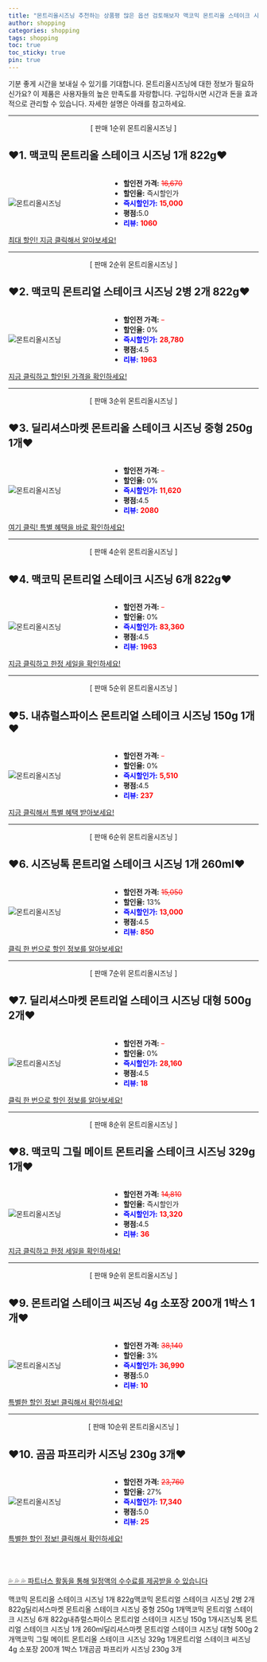 ```yaml
---
title: "몬트리올시즈닝 추천하는 상품평 많은 옵션 검토해보자 맥코믹 몬트리올 스테이크 시즈닝 1개"
author: shopping
categories: shopping
tags: shopping
toc: true
toc_sticky: true
pin: true
---
```

기분 좋게 시간을 보내실 수 있기를 기대합니다. 몬트리올시즈닝에 대한 정보가 필요하신가요?  이 제품은 사용자들의 높은 만족도를 자랑합니다. 구입하시면 시간과 돈을 효과적으로 관리할 수 있습니다. 자세한 설명은 아래를 참고하세요.

---
<p class="toplist" style="margin: 0 auto; display: block; width: fit-content;">[ 판매 1순위 몬트리올시즈닝 ]</p>

<h2><strong>❤️1. 맥코믹 몬트리올 스테이크 시즈닝 1개 822g❤️</strong></h2>

<div style="display: flex; align-items: center;">
    <div style="flex: 0.4;">
        <img src="https://thumbnail10.coupangcdn.com/thumbnails/remote/230x230ex/image/vendor_inventory/7d48/25c4b7f418dfd9c51063f5e01caec8ec7885b1e3aaa83529731b13a99a2b.png" alt="몬트리올시즈닝" style="max-width: 100%;">
    </div>
    <div style="flex: 0.6; margin-left: 10px;">
        <ul>
            <li><strong>할인전 가격:</strong> <del style="color: red;">16,670</del></li>
            <li><strong>할인율:</strong> 즉시할인가</li>
            <li><span style='color:blue'><strong>즉시할인가:</strong></span> <span style='color:red'><strong>15,000</strong></span></li>
            <li><strong>평점:</strong>5.0</li>
            <li><span style='color:blue'><strong>리뷰:</strong></span> <span style='color:red'><strong>1060</strong></span></li>
        </ul>
    </div>
</div>
<div class="center">
    <a href="https://selin100587.github.io?lptag=AF9450613&subid=githubio&pageKey=7090045267&traceid=V0-153&itemId=17665040969&vendorItemId=78621642164" class="myButton">
        최대 할인! 지금 클릭해서 알아보세요!
    </a>
</div>


---
<p class="toplist" style="margin: 0 auto; display: block; width: fit-content;">[ 판매 2순위 몬트리올시즈닝 ]</p>

<h2><strong>❤️2. 맥코믹 몬트리얼 스테이크 시즈닝 2병 2개 822g❤️</strong></h2>

<div style="display: flex; align-items: center;">
    <div style="flex: 0.4;">
        <img src="https://thumbnail9.coupangcdn.com/thumbnails/remote/230x230ex/image/vendor_inventory/e98e/92ad8b5a70ec3d6aad8df4796172728e7526f98d72af7e8cc9016bb0f382.jpg" alt="몬트리올시즈닝" style="max-width: 100%;">
    </div>
    <div style="flex: 0.6; margin-left: 10px;">
        <ul>
            <li><strong>할인전 가격:</strong> <del style="color: red;">-</del></li>
            <li><strong>할인율:</strong> 0%</li>
            <li><span style='color:blue'><strong>즉시할인가:</strong></span> <span style='color:red'><strong>28,780</strong></span></li>
            <li><strong>평점:</strong>4.5</li>
            <li><span style='color:blue'><strong>리뷰:</strong></span> <span style='color:red'><strong>1963</strong></span></li>
        </ul>
    </div>
</div>
<div class="center">
    <a href="https://selin100587.github.io?lptag=AF9450613&subid=githubio&pageKey=6870999451&traceid=V0-153&itemId=19504282755&vendorItemId=90793384227" class="myButton">
        지금 클릭하고 할인된 가격을 확인하세요!
    </a>
</div>


---
<p class="toplist" style="margin: 0 auto; display: block; width: fit-content;">[ 판매 3순위 몬트리올시즈닝 ]</p>

<h2><strong>❤️3. 딜리셔스마켓 몬트리올 스테이크 시즈닝 중형 250g 1개❤️</strong></h2>

<div style="display: flex; align-items: center;">
    <div style="flex: 0.4;">
        <img src="https://thumbnail8.coupangcdn.com/thumbnails/remote/230x230ex/image/retail/images/3373621939232777-3f9ed39d-73ac-4ea0-9e6b-7bda06d36233.jpg" alt="몬트리올시즈닝" style="max-width: 100%;">
    </div>
    <div style="flex: 0.6; margin-left: 10px;">
        <ul>
            <li><strong>할인전 가격:</strong> <del style="color: red;">-</del></li>
            <li><strong>할인율:</strong> 0%</li>
            <li><span style='color:blue'><strong>즉시할인가:</strong></span> <span style='color:red'><strong>11,620</strong></span></li>
            <li><strong>평점:</strong>4.5</li>
            <li><span style='color:blue'><strong>리뷰:</strong></span> <span style='color:red'><strong>2080</strong></span></li>
        </ul>
    </div>
</div>
<div class="center">
    <a href="https://selin100587.github.io?lptag=AF9450613&subid=githubio&pageKey=4549658370&traceid=V0-153&itemId=14464148413&vendorItemId=3359618388" class="myButton">
        여기 클릭! 특별 혜택을 바로 확인하세요!
    </a>
</div>


---
<p class="toplist" style="margin: 0 auto; display: block; width: fit-content;">[ 판매 4순위 몬트리올시즈닝 ]</p>

<h2><strong>❤️4. 맥코믹 몬트리얼 스테이크 시즈닝 6개 822g❤️</strong></h2>

<div style="display: flex; align-items: center;">
    <div style="flex: 0.4;">
        <img src="https://thumbnail9.coupangcdn.com/thumbnails/remote/230x230ex/image/vendor_inventory/e98e/92ad8b5a70ec3d6aad8df4796172728e7526f98d72af7e8cc9016bb0f382.jpg" alt="몬트리올시즈닝" style="max-width: 100%;">
    </div>
    <div style="flex: 0.6; margin-left: 10px;">
        <ul>
            <li><strong>할인전 가격:</strong> <del style="color: red;">-</del></li>
            <li><strong>할인율:</strong> 0%</li>
            <li><span style='color:blue'><strong>즉시할인가:</strong></span> <span style='color:red'><strong>83,360</strong></span></li>
            <li><strong>평점:</strong>4.5</li>
            <li><span style='color:blue'><strong>리뷰:</strong></span> <span style='color:red'><strong>1963</strong></span></li>
        </ul>
    </div>
</div>
<div class="center">
    <a href="https://selin100587.github.io?lptag=AF9450613&subid=githubio&pageKey=6870999451&traceid=V0-153&itemId=21961587835&vendorItemId=90793418173" class="myButton">
        지금 클릭하고 한정 세일을 확인하세요!
    </a>
</div>


---
<p class="toplist" style="margin: 0 auto; display: block; width: fit-content;">[ 판매 5순위 몬트리올시즈닝 ]</p>

<h2><strong>❤️5. 내츄럴스파이스 몬트리얼 스테이크 시즈닝 150g 1개❤️</strong></h2>

<div style="display: flex; align-items: center;">
    <div style="flex: 0.4;">
        <img src="https://thumbnail10.coupangcdn.com/thumbnails/remote/230x230ex/image/rs_quotation_api/nrjdvsvb/5b07dc584d954856adcee7e08f15cb17.png" alt="몬트리올시즈닝" style="max-width: 100%;">
    </div>
    <div style="flex: 0.6; margin-left: 10px;">
        <ul>
            <li><strong>할인전 가격:</strong> <del style="color: red;">-</del></li>
            <li><strong>할인율:</strong> 0%</li>
            <li><span style='color:blue'><strong>즉시할인가:</strong></span> <span style='color:red'><strong>5,510</strong></span></li>
            <li><strong>평점:</strong>4.5</li>
            <li><span style='color:blue'><strong>리뷰:</strong></span> <span style='color:red'><strong>237</strong></span></li>
        </ul>
    </div>
</div>
<div class="center">
    <a href="https://selin100587.github.io?lptag=AF9450613&subid=githubio&pageKey=8244615137&traceid=V0-153&itemId=7855972965&vendorItemId=75145635544" class="myButton">
        지금 클릭해서 특별 혜택 받아보세요!
    </a>
</div>


---
<p class="toplist" style="margin: 0 auto; display: block; width: fit-content;">[ 판매 6순위 몬트리올시즈닝 ]</p>

<h2><strong>❤️6. 시즈닝톡 몬트리얼 스테이크 시즈닝 1개 260ml❤️</strong></h2>

<div style="display: flex; align-items: center;">
    <div style="flex: 0.4;">
        <img src="https://thumbnail10.coupangcdn.com/thumbnails/remote/230x230ex/image/retail/images/4704744069074176-41048b06-4fd1-4bef-a496-572956e91041.jpg" alt="몬트리올시즈닝" style="max-width: 100%;">
    </div>
    <div style="flex: 0.6; margin-left: 10px;">
        <ul>
            <li><strong>할인전 가격:</strong> <del style="color: red;">15,050</del></li>
            <li><strong>할인율:</strong> 13%</li>
            <li><span style='color:blue'><strong>즉시할인가:</strong></span> <span style='color:red'><strong>13,000</strong></span></li>
            <li><strong>평점:</strong>4.5</li>
            <li><span style='color:blue'><strong>리뷰:</strong></span> <span style='color:red'><strong>850</strong></span></li>
        </ul>
    </div>
</div>
<div class="center">
    <a href="https://selin100587.github.io?lptag=AF9450613&subid=githubio&pageKey=1740409140&traceid=V0-153&itemId=2963034833&vendorItemId=74755947272" class="myButton">
        클릭 한 번으로 할인 정보를 알아보세요!
    </a>
</div>


---
<p class="toplist" style="margin: 0 auto; display: block; width: fit-content;">[ 판매 7순위 몬트리올시즈닝 ]</p>

<h2><strong>❤️7. 딜리셔스마켓 몬트리얼 스테이크 시즈닝 대형 500g 2개❤️</strong></h2>

<div style="display: flex; align-items: center;">
    <div style="flex: 0.4;">
        <img src="https://thumbnail8.coupangcdn.com/thumbnails/remote/230x230ex/image/retail/images/dc2b44e9-41b6-4285-92e0-31ac207344e46935146424320192597.png" alt="몬트리올시즈닝" style="max-width: 100%;">
    </div>
    <div style="flex: 0.6; margin-left: 10px;">
        <ul>
            <li><strong>할인전 가격:</strong> <del style="color: red;">-</del></li>
            <li><strong>할인율:</strong> 0%</li>
            <li><span style='color:blue'><strong>즉시할인가:</strong></span> <span style='color:red'><strong>28,160</strong></span></li>
            <li><strong>평점:</strong>4.5</li>
            <li><span style='color:blue'><strong>리뷰:</strong></span> <span style='color:red'><strong>18</strong></span></li>
        </ul>
    </div>
</div>
<div class="center">
    <a href="https://selin100587.github.io?lptag=AF9450613&subid=githubio&pageKey=8244616293&traceid=V0-153&itemId=18039157179&vendorItemId=85193513010" class="myButton">
        클릭 한 번으로 할인 정보를 알아보세요!
    </a>
</div>


---
<p class="toplist" style="margin: 0 auto; display: block; width: fit-content;">[ 판매 8순위 몬트리올시즈닝 ]</p>

<h2><strong>❤️8. 맥코믹 그릴 메이트 몬트리올 스테이크 시즈닝 329g 1개❤️</strong></h2>

<div style="display: flex; align-items: center;">
    <div style="flex: 0.4;">
        <img src="https://thumbnail8.coupangcdn.com/thumbnails/remote/230x230ex/image/vendor_inventory/3208/6ad2c32d99de9b5a5d2d46103a35095bea3eecb35f567da8cf41534f08e7.jpg" alt="몬트리올시즈닝" style="max-width: 100%;">
    </div>
    <div style="flex: 0.6; margin-left: 10px;">
        <ul>
            <li><strong>할인전 가격:</strong> <del style="color: red;">14,810</del></li>
            <li><strong>할인율:</strong> 즉시할인가</li>
            <li><span style='color:blue'><strong>즉시할인가:</strong></span> <span style='color:red'><strong>13,320</strong></span></li>
            <li><strong>평점:</strong>4.5</li>
            <li><span style='color:blue'><strong>리뷰:</strong></span> <span style='color:red'><strong>36</strong></span></li>
        </ul>
    </div>
</div>
<div class="center">
    <a href="https://selin100587.github.io?lptag=AF9450613&subid=githubio&pageKey=80237200&traceid=V0-153&itemId=256634055&vendorItemId=3624250528" class="myButton">
        지금 클릭하고 한정 세일을 확인하세요!
    </a>
</div>


---
<p class="toplist" style="margin: 0 auto; display: block; width: fit-content;">[ 판매 9순위 몬트리올시즈닝 ]</p>

<h2><strong>❤️9. 몬트리얼 스테이크 씨즈닝 4g 소포장 200개 1박스 1개❤️</strong></h2>

<div style="display: flex; align-items: center;">
    <div style="flex: 0.4;">
        <img src="https://thumbnail8.coupangcdn.com/thumbnails/remote/230x230ex/image/vendor_inventory/46e8/cd6d737a2b35d963012eba58498c498daa6961bb7cb218d55b42ab7a5aa0.jpg" alt="몬트리올시즈닝" style="max-width: 100%;">
    </div>
    <div style="flex: 0.6; margin-left: 10px;">
        <ul>
            <li><strong>할인전 가격:</strong> <del style="color: red;">38,140</del></li>
            <li><strong>할인율:</strong> 3%</li>
            <li><span style='color:blue'><strong>즉시할인가:</strong></span> <span style='color:red'><strong>36,990</strong></span></li>
            <li><strong>평점:</strong>5.0</li>
            <li><span style='color:blue'><strong>리뷰:</strong></span> <span style='color:red'><strong>10</strong></span></li>
        </ul>
    </div>
</div>
<div class="center">
    <a href="https://selin100587.github.io?lptag=AF9450613&subid=githubio&pageKey=6643073985&traceid=V0-153&itemId=15193946780&vendorItemId=84422468628" class="myButton">
        특별한 할인 정보! 클릭해서 확인하세요!
    </a>
</div>


---
<p class="toplist" style="margin: 0 auto; display: block; width: fit-content;">[ 판매 10순위 몬트리올시즈닝 ]</p>

<h2><strong>❤️10. 곰곰 파프리카 시즈닝 230g 3개❤️</strong></h2>

<div style="display: flex; align-items: center;">
    <div style="flex: 0.4;">
        <img src="https://thumbnail10.coupangcdn.com/thumbnails/remote/230x230ex/image/retail/images/dac3dee9-b06c-4896-b3d0-4366a5e936ec8855645150843358218.png" alt="몬트리올시즈닝" style="max-width: 100%;">
    </div>
    <div style="flex: 0.6; margin-left: 10px;">
        <ul>
            <li><strong>할인전 가격:</strong> <del style="color: red;">23,760</del></li>
            <li><strong>할인율:</strong> 27%</li>
            <li><span style='color:blue'><strong>즉시할인가:</strong></span> <span style='color:red'><strong>17,340</strong></span></li>
            <li><strong>평점:</strong>5.0</li>
            <li><span style='color:blue'><strong>리뷰:</strong></span> <span style='color:red'><strong>25</strong></span></li>
        </ul>
    </div>
</div>
<div class="center">
    <a href="https://selin100587.github.io?lptag=AF9450613&subid=githubio&pageKey=8053748360&traceid=V0-153&itemId=23365958278&vendorItemId=90396279488" class="myButton">
        특별한 할인 정보! 클릭해서 확인하세요!
    </a>
</div>

<br><br><br>[💦 💦 💦 파트너스 활동을 통해 일정액의 수수료를 제공받을 수 있습니다](https://link.coupang.com/a/bcpT2c)<br><br>맥코믹 몬트리올 스테이크 시즈닝 1개 822g맥코믹 몬트리얼 스테이크 시즈닝 2병 2개 822g딜리셔스마켓 몬트리올 스테이크 시즈닝 중형 250g 1개맥코믹 몬트리얼 스테이크 시즈닝 6개 822g내츄럴스파이스 몬트리얼 스테이크 시즈닝 150g 1개시즈닝톡 몬트리얼 스테이크 시즈닝 1개 260ml딜리셔스마켓 몬트리얼 스테이크 시즈닝 대형 500g 2개맥코믹 그릴 메이트 몬트리올 스테이크 시즈닝 329g 1개몬트리얼 스테이크 씨즈닝 4g 소포장 200개 1박스 1개곰곰 파프리카 시즈닝 230g 3개